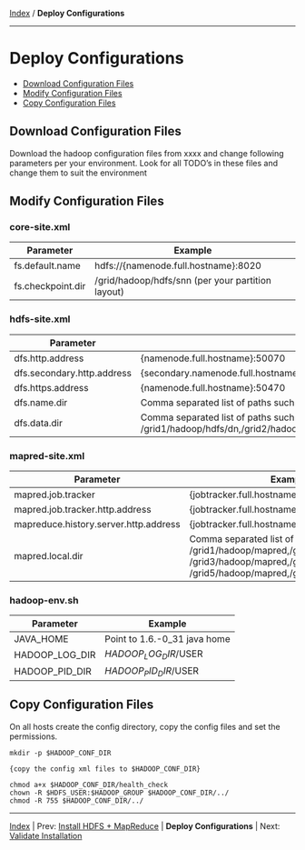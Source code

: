 [Index](./index.md) / **Deploy Configurations**

------

Deploy Configurations
==========

* [Download Configuration Files](#download-configuration-files)
* [Modify Configuration Files](#modify-configuration-files)
* [Copy Configuration Files](#copy-configuration-files)

Download Configuration Files
-----

Download the hadoop configuration files from xxxx and change following parameters per your environment.
Look for all TODO’s in these files and change them to suit the environment 


Modify Configuration Files
-----

### core-site.xml

| Parameter          | Example                                              |
|--------------------|------------------------------------------------------|
| fs.default.name    | hdfs://{namenode.full.hostname}:8020                 |
| fs.checkpoint.dir  | /grid/hadoop/hdfs/snn (per your partition layout)    |

### hdfs-site.xml

| Parameter                          | Example                                              |
|------------------------------------|------------------------------------------------------|
| dfs.http.address	                | {namenode.full.hostname}:50070                       |
| dfs.secondary.http.address         | {secondary.namenode.full.hostname}:50090             |
| dfs.https.address                  | {namenode.full.hostname}:50470                       |
| dfs.name.dir                       | Comma separated list of paths such as /grid/hadoop/hdfs/nn,/grid1/hadoop/hdfs/nn
| dfs.data.dir                       | Comma separated list of paths such as /grid1/hadoop/hdfs/dn,/grid2/hadoop/hdfs/dn,/grid3/hadoop/hdfs/dn,/grid4/hadoop/hdfs/dn,/grid5/hadoop/hdfs/dn,/grid6/hadoop/hdfs/dn

### mapred-site.xml

| Parameter                             | Example                                              |
|---------------------------------------|------------------------------------------------------|
| mapred.job.tracker                    | {jobtracker.full.hostname}:50300
| mapred.job.tracker.http.address       | {jobtracker.full.hostname}:50030
| mapreduce.history.server.http.address | {jobtracker.full.hostname}:51111
| mapred.local.dir	                   | Comma separated list of paths such as /grid1/hadoop/mapred,/grid2/hadoop/mapred, /grid3/hadoop/mapred,/grid4/hadoop/mapred, /grid5/hadoop/mapred,/grid6/hadoop/mapred,

### hadoop-env.sh

| Parameter                             | Example                                              |
|---------------------------------------|------------------------------------------------------|
| JAVA_HOME                             | Point to 1.6.-0_31 java home
| HADOOP_LOG_DIR                        | $HADOOP_LOG_DIR/$USER
| HADOOP_PID_DIR                        | $HADOOP_PID_DIR/$USER


Copy Configuration Files
-----

On all hosts create the config directory, copy the config files and set the permissions.

    mkdir -p $HADOOP_CONF_DIR
    
    {copy the config xml files to $HADOOP_CONF_DIR}
    
    chmod a+x $HADOOP_CONF_DIR/health_check
    chown -R $HDFS_USER:$HADOOP_GROUP $HADOOP_CONF_DIR/../
    chmod -R 755 $HADOOP_CONF_DIR/../


------

[Index](./index.md)
|
Prev: [Install HDFS + MapReduce](./install-hdfs-mapreduce.md)
|
**Deploy Configurations**
|
Next: [Validate Installation](./validate-installation.md)